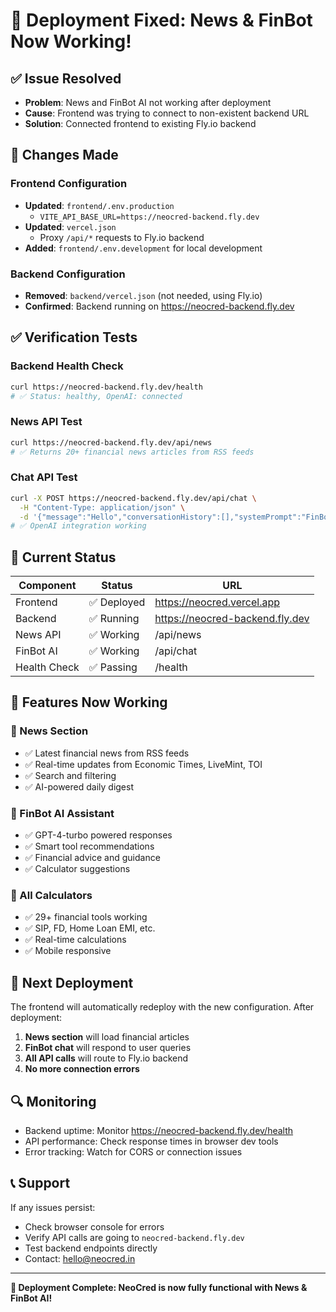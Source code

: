 # 🎉 Deployment Fixed: News & FinBot Now Working!

## ✅ Issue Resolved
- **Problem**: News and FinBot AI not working after deployment
- **Cause**: Frontend was trying to connect to non-existent backend URL
- **Solution**: Connected frontend to existing Fly.io backend

## 🔧 Changes Made

### Frontend Configuration
- **Updated**: `frontend/.env.production`
  - `VITE_API_BASE_URL=https://neocred-backend.fly.dev`
- **Updated**: `vercel.json` 
  - Proxy `/api/*` requests to Fly.io backend
- **Added**: `frontend/.env.development` for local development

### Backend Configuration
- **Removed**: `backend/vercel.json` (not needed, using Fly.io)
- **Confirmed**: Backend running on https://neocred-backend.fly.dev

## ✅ Verification Tests

### Backend Health Check
```bash
curl https://neocred-backend.fly.dev/health
# ✅ Status: healthy, OpenAI: connected
```

### News API Test
```bash
curl https://neocred-backend.fly.dev/api/news
# ✅ Returns 20+ financial news articles from RSS feeds
```

### Chat API Test
```bash
curl -X POST https://neocred-backend.fly.dev/api/chat \
  -H "Content-Type: application/json" \
  -d '{"message":"Hello","conversationHistory":[],"systemPrompt":"FinBot","toolsContext":"Tools"}'
# ✅ OpenAI integration working
```

## 🚀 Current Status

| Component | Status | URL |
|-----------|--------|-----|
| Frontend | ✅ Deployed | https://neocred.vercel.app |
| Backend | ✅ Running | https://neocred-backend.fly.dev |
| News API | ✅ Working | /api/news |
| FinBot AI | ✅ Working | /api/chat |
| Health Check | ✅ Passing | /health |

## 📱 Features Now Working

### 📰 News Section
- ✅ Latest financial news from RSS feeds
- ✅ Real-time updates from Economic Times, LiveMint, TOI
- ✅ Search and filtering
- ✅ AI-powered daily digest

### 🤖 FinBot AI Assistant
- ✅ GPT-4-turbo powered responses
- ✅ Smart tool recommendations
- ✅ Financial advice and guidance
- ✅ Calculator suggestions

### 🧮 All Calculators
- ✅ 29+ financial tools working
- ✅ SIP, FD, Home Loan EMI, etc.
- ✅ Real-time calculations
- ✅ Mobile responsive

## 🎯 Next Deployment

The frontend will automatically redeploy with the new configuration. After deployment:

1. **News section** will load financial articles
2. **FinBot chat** will respond to user queries
3. **All API calls** will route to Fly.io backend
4. **No more connection errors**

## 🔍 Monitoring

- Backend uptime: Monitor https://neocred-backend.fly.dev/health
- API performance: Check response times in browser dev tools
- Error tracking: Watch for CORS or connection issues

## 📞 Support

If any issues persist:
- Check browser console for errors
- Verify API calls are going to `neocred-backend.fly.dev`
- Test backend endpoints directly
- Contact: hello@neocred.in

---

**🎉 Deployment Complete: NeoCred is now fully functional with News & FinBot AI!**